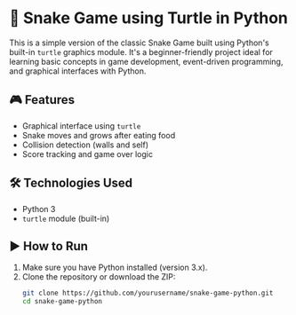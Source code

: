 # 🐍 Snake Game using Turtle in Python

This is a simple version of the classic Snake Game built using Python's built-in `turtle` graphics module. It's a beginner-friendly project ideal for learning basic concepts in game development, event-driven programming, and graphical interfaces with Python.

## 🎮 Features
- Graphical interface using `turtle`
- Snake moves and grows after eating food
- Collision detection (walls and self)
- Score tracking and game over logic

## 🛠 Technologies Used
- Python 3
- `turtle` module (built-in)

## ▶️ How to Run
1. Make sure you have Python installed (version 3.x).
2. Clone the repository or download the ZIP:
   ```bash
   git clone https://github.com/yourusername/snake-game-python.git
   cd snake-game-python
